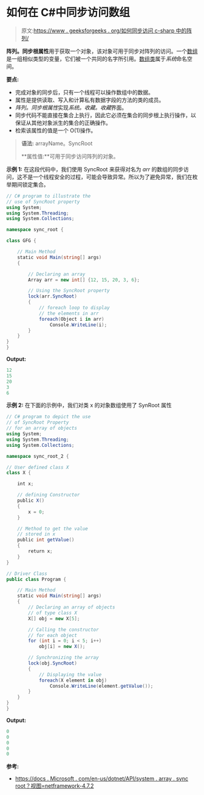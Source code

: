 # 如何在 C#中同步访问数组

> 原文:[https://www . geeksforgeeks . org/如何同步访问 c-sharp 中的阵列/](https://www.geeksforgeeks.org/how-to-get-synchronize-access-to-the-array-in-c-sharp/)

**阵列。同步根属性**用于获取一个对象，该对象可用于同步对阵列的访问。一个[数组](https://www.geeksforgeeks.org/c-sharp-arrays/)是一组相似类型的变量，它们被一个共同的名字所引用。[数组类](https://www.geeksforgeeks.org/c-sharp-array-class/)属于*系统*命名空间。

**要点:**

*   完成对象的同步后，只有一个线程可以操作数组中的数据。
*   属性是提供读取、写入和计算私有数据字段的方法的类的成员。
*   *阵列。同步根属性*实现*系统。收藏。收藏*界面。
*   同步代码不能直接在集合上执行，因此它必须在集合的同步根上执行操作，以保证从其他对象派生的集合的正确操作。
*   检索该属性的值是一个 O(1)操作。

> **语法:** arrayName。SyncRoot
> 
> **属性值:**可用于同步访问阵列的对象。

**示例 1:** 在这段代码中，我们使用 SyncRoot 来获得对名为 *arr* 的数组的同步访问，这不是一个线程安全的过程，可能会导致异常。所以为了避免异常，我们在枚举期间锁定集合。

```cs
// C# program to illustrate the 
// use of SyncRoot property
using System;
using System.Threading;
using System.Collections;

namespace sync_root {

class GFG {

    // Main Method
    static void Main(string[] args)
    {

        // Declaring an array
        Array arr = new int[] {12, 15, 20, 3, 6};

        // Using the SyncRoot property
        lock(arr.SyncRoot)
        {
            // foreach loop to display 
            // the elements in arr
            foreach(Object i in arr)
                Console.WriteLine(i);
        }
    }
}
}
```

**Output:**

```cs
12
15
20
3
6

```

**示例 2:** 在下面的示例中，我们对类 x 的对象数组使用了 SynRoot 属性

```cs
// C# program to depict the use
// of SyncRoot Property
// for an array of objects
using System;
using System.Threading;
using System.Collections;

namespace sync_root_2 {

// User defined class X
class X {

    int x;

    // defining Constructor
    public X()
    {
        x = 0;
    }

    // Method to get the value
    // stored in x
    public int getValue()
    {
        return x;
    }
}

// Driver Class
public class Program {

    // Main Method
    static void Main(string[] args)
    {
        // Declaring an array of objects
        // of type class X
        X[] obj = new X[5];

        // Calling the constructor
        // for each object
        for (int i = 0; i < 5; i++)
            obj[i] = new X();

        // Synchronizing the array
        lock(obj.SyncRoot)
        {
            // Displaying the value
            foreach(X element in obj)
                Console.WriteLine(element.getValue());
        }
    }
}
}
```

**Output:**

```cs
0
0
0
0
0

```

**参考:**

*   [https://docs . Microsoft . com/en-us/dotnet/API/system . array . sync root？视图=netframework-4.7.2](https://docs.microsoft.com/en-us/dotnet/api/system.array.syncroot?view=netframework-4.7.2)